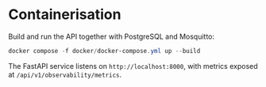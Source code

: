 # Containerisation

Build and run the API together with PostgreSQL and Mosquitto:

```powershell
docker compose -f docker/docker-compose.yml up --build
```

The FastAPI service listens on `http://localhost:8000`, with metrics exposed at `/api/v1/observability/metrics`.

